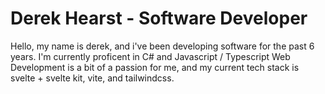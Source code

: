 # Derek Hearst - Software Developer

Hello, my name is derek, and i've been developing software for the past 6 years. I'm currently proficent in C# and Javascript / Typescript Web Development is a bit of a passion for me, and my current tech stack is svelte + svelte kit, vite, and tailwindcss.
